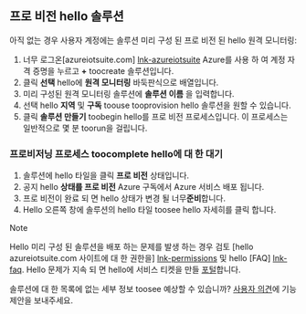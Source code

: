 ## <a name="provision-hello-solution"></a>프로 비전 hello 솔루션

아직 없는 경우 사용자 계정에는 솔루션 미리 구성 된 프로 비전 된 hello 원격 모니터링:

1. 너무 로그온[azureiotsuite.com] [ lnk-azureiotsuite] Azure를 사용 하 여 계정 자격 증명을 누르고  **+**  toocreate 솔루션입니다.
2. 클릭 **선택** hello에 **원격 모니터링** 바둑판식으로 배열입니다.
3. 미리 구성된 원격 모니터링 솔루션에 **솔루션 이름** 을 입력합니다.
4. 선택 hello **지역** 및 **구독** toouse tooprovision hello 솔루션을 원할 수 있습니다.
5. 클릭 **솔루션 만들기** toobegin hello를 프로 비전 프로세스입니다. 이 프로세스는 일반적으로 몇 분 toorun을 걸립니다.

### <a name="wait-for-hello-provisioning-process-toocomplete"></a>프로비저닝 프로세스 toocomplete hello에 대 한 대기
1. 솔루션에 hello 타일을 클릭 **프로 비전** 상태입니다.
2. 공지 hello **상태를 프로 비전** Azure 구독에서 Azure 서비스 배포 됩니다.
3. 프로 비전이 완료 되 면 hello 상태가 변경 될 너무**준비**합니다.
4. Hello 오른쪽 창에 솔루션의 hello 타일 toosee hello 자세히를 클릭 합니다.

> [!NOTE]
> Hello 미리 구성 된 솔루션을 배포 하는 문제를 발생 하는 경우 검토 [hello azureiotsuite.com 사이트에 대 한 권한을] [ lnk-permissions] 및 hello [FAQ] [ lnk-faq]. Hello 문제가 지속 되 면 hello에 서비스 티켓을 만들 [포털][lnk-portal]합니다.
> 
> 

솔루션에 대 한 목록에 없는 세부 정보 toosee 예상할 수 있습니까? [사용자 의견](https://feedback.azure.com/forums/321918-azure-iot)에 기능 제안을 보내주세요.

[lnk-azureiotsuite]: https://www.azureiotsuite.com
[lnk-permissions]: ../articles/iot-suite/iot-suite-permissions.md
[lnk-portal]: http://portal.azure.com/
[lnk-faq]: ../articles/iot-suite/iot-suite-faq.md
